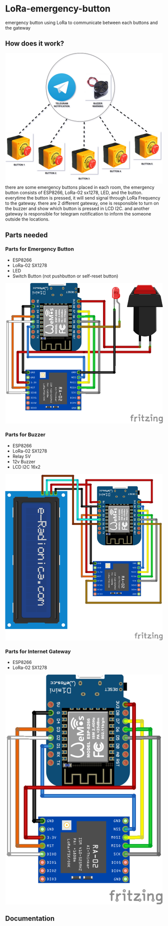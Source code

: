 # LoRa-emergency-button
emergency button using LoRa to communicate between each buttons and the gateway

## How does it work?
![block Diagram](/images/lora-emergency-button.jpg)
there are some emergency buttons placed in each room, the emergency button consists of ESP8266, LoRa-02 sx1278, LED, and the button. everytime the button is pressed, it will send signal through LoRa Frequency to the gateway.
there are 2 different gateway, one is responsible to turn on the buzzer and show which button is pressed in LCD I2C. and another gateway is responsible for telegram notification to inform the someone outside the locations.

## Parts needed
### Parts for Emergency Button
  - ESP8266
  - LoRa-02 SX1278
  - LED
  - Switch Button (not pushbutton or self-reset button)
    
![LoRa Emergency Button](/images/emerge-button-1.png)

### Parts for Buzzer
  - ESP8266
  - LoRa-02 SX1278
  - Relay 5V
  - 12v Buzzer
  - LCD I2C 16x2
    
![LoRa Warning Buzzer](/images/emerge-button-3.png)

### Parts for Internet Gateway
  - ESP8266
  - LoRa-02 SX1278

![LoRa Telegram Gateway](/images/emerge-button-2.png)

## Documentation
